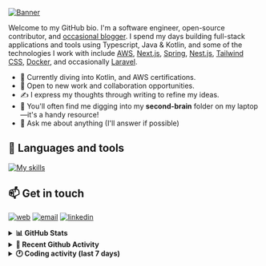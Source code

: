 [![Banner](https://raw.githubusercontent.com/wilfriedago/wilfriedago/main/assets/1.png)][website]

Welcome to my GitHub bio. I'm a software engineer, open-source contributor, and [occasional blogger][blog]. I spend my days building full-stack applications and tools using Typescript, Java & Kotlin, and some of the technologies I work with include [AWS](https://aws.amazon.com/fr/), [Next.js](https://nextjs.org/), [Spring](https://spring.io/), [Nest.js](https://nestjs.com/), [Tailwind CSS](https://github.com/tailwindlabs/tailwindcss), [Docker](https://www.docker.com/), and occasionally [Laravel](https://laravel.com/).

- 🔭 Currently diving into Kotlin, and AWS certifications.
- 👯 Open to new work and collaboration opportunities.
- ✍️ I express my thoughts through writing to refine my ideas.
- 🧠 You'll often find me digging into my **second-brain** folder on my laptop—it's a handy resource!
- 💬 Ask me about anything (I'll answer if possible)

## 🎨 Languages and tools

[![My skills](https://skillicons.dev/icons?i=typescript,js,nodejs,nest,java,kotlin,spring,python,fastapi,django,aws,docker,vscode,idea,tailwind&perline=15)](https://wilfriedago.dev/about#skills)

## 📫 Get in touch
[![web](https://img.shields.io/badge/WEBSITE-12100E?logo=google-earth&color=282A36)][website]
[![email](https://img.shields.io/badge/MAIL-12100E?logo=mailgun&color=282A36)][mail]
[![linkedin](https://img.shields.io/badge/LINKEDIN-12100E?logo=linkedin&color=282A36)][linkedin]


<details>
  <summary><b>📊 GitHub Stats</b></summary>
	<br/>
	<p align="left">
		<img width="49.5%" src="https://github-readme-stats.vercel.app/api?username=wilfriedago&show_icons=true&count_private=true&title_color=10b981&icon_color=10b981&theme=react&hide_border=true&rank_icon=github" />
		<img width="49.5%" src="https://streak-stats.demolab.com/?user=wilfriedago&hide_border=true&theme=react&ring=10b981&fire=fff&currStreakNum=fff&sideLabels=10b981&currStreakLabel=10b981&sideNums=fff" />
	</p>
</details>

<details>
  <summary><b>📅 Recent Github Activity</b></summary>
	<br>

<!--RECENT_ACTIVITY:last_update-->
Last Updated: Tuesday, December 10th, 2024, 4:18:54 AM
<!--RECENT_ACTIVITY:last_update_end-->

<!--RECENT_ACTIVITY:start-->
1. 🔱 Forked [wilfriedago/shadcn-admin](https://github.com/wilfriedago/shadcn-admin) from [satnaing/shadcn-admin](https://github.com/satnaing/shadcn-admin)<br>
2. ⭐ Starred [satnaing/shadcn-admin](https://github.com/satnaing/shadcn-admin)<br>
3. ✔️ Closed issue [#8](https://github.com/wilfriedago/astrowind/issues/8) in [wilfriedago/astrowind](https://github.com/wilfriedago/astrowind)<br>
4. ⬆️ Pushed 3 commit(s) to [wilfriedago/dotfiles](https://github.com/wilfriedago/dotfiles)<br>
5. 🎉 Merged PR [#5](https://github.com/wilfriedago/dotfiles/pull/5) in [wilfriedago/dotfiles](https://github.com/wilfriedago/dotfiles)<br>
<!--RECENT_ACTIVITY:end-->
</details>

<details>
  <summary><b>🕐 Coding activity (last 7 days)</b></summary>
	<br>

<!--START_SECTION:waka-->

```python
Total Time: 44 hrs 35 mins

Java                  12 hrs 11 mins  ██████▓░░░░░░░░░░░░░░░░░░   27.04 %
TypeScript            9 hrs 41 mins   █████▒░░░░░░░░░░░░░░░░░░░   21.49 %
JavaScript            6 hrs 16 mins   ███▒░░░░░░░░░░░░░░░░░░░░░   13.91 %
Docker                3 hrs 56 mins   ██▒░░░░░░░░░░░░░░░░░░░░░░   08.75 %
Bash                  1 hr 30 mins    █░░░░░░░░░░░░░░░░░░░░░░░░   03.35 %
Other                 28 mins         ▒░░░░░░░░░░░░░░░░░░░░░░░░   01.05 %
```

<!--END_SECTION:waka-->
</details>

[website]: https://wilfriedago.dev
[linkedin]: https://linkedin.com/in/wilfriedago
[blog]: https://wilfriedago.dev/blog
[mail]: mailto:me@wilfriedago.dev
